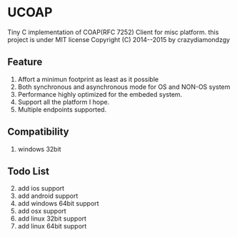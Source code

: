 # UCOAP
Tiny C implementation of COAP(RFC 7252) Client for misc platform. this project is under MIT license
Copyright (C) 2014--2015 by crazydiamondzgy

## Feature

1. Affort a minimun footprint as least as it possible
2. Both synchronous and asynchronous mode for OS and NON-OS system
3. Performance highly optimized for the embeded system.
4. Support all the platform I hope.
5. Multiple endpoints supported.  

## Compatibility
1. windows 32bit

## Todo List
2. add ios support
3. add android support
5. add windows 64bit support
6. add osx support
7. add linux 32bit support
8. add linux 64bit support

##